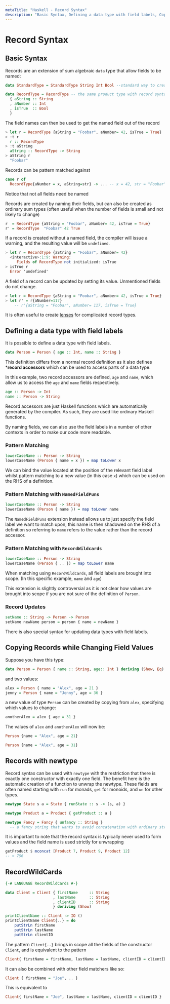 ```yaml
---
metaTitle: "Haskell - Record Syntax"
description: "Basic Syntax, Defining a data type with field labels, Copying Records while Changing Field Values, Records with newtype, RecordWildCards"
---
```


# Record Syntax



## Basic Syntax


Records are an extension of sum algebraic `data` type that allow fields to be named:

```hs
data StandardType = StandardType String Int Bool --standard way to create a product type

data RecordType = RecordType -- the same product type with record syntax
  { aString :: String
  , aNumber :: Int
  , isTrue  :: Bool
  }

```

The field names can then be used to get the named field out of the record

```hs
> let r = RecordType {aString = "Foobar", aNumber= 42, isTrue = True}
> :t r
  r :: RecordType
> :t aString
  aString :: RecordType -> String
> aString r
  "Foobar"

```

Records can be pattern matched against

```hs
case r of
  RecordType{aNumber = x, aString=str} -> ... -- x = 42, str = "Foobar"

```

Notice that not all fields need be named

Records are created by naming their fields, but can also be created as ordinary sum types (often useful when the number of fields is small and not likely to change)

```hs
r  = RecordType {aString = "Foobar", aNumber= 42, isTrue = True}
r' = RecordType  "Foobar" 42 True

```

If a record is created without a named field, the compiler will issue a warning, and the resulting value will be `undefined`.

```hs
> let r = RecordType {aString = "Foobar", aNumber= 42}
  <interactive>:1:9: Warning:
     Fields of RecordType not initialized: isTrue
> isTrue r
  Error 'undefined'

```

A field of a record can be updated by setting its value. Unmentioned fields do not change.

```hs
> let r = RecordType {aString = "Foobar", aNumber= 42, isTrue = True}
> let r' = r{aNumber=117}
    -- r'{aString = "Foobar", aNumber= 117, isTrue = True}

```

It is often useful to create [lenses](http://stackoverflow.com/documentation/haskell/891/lens/2987/lenses-for-records#t=201607220615511159544) for complicated record types.



## Defining a data type with field labels


It is possible to define a data type with field labels.

```hs
data Person = Person { age :: Int, name :: String }

```

This definition differs from a normal record definition as it also defines ***record accessors** which can be used to access parts of a data type.

In this example, two record accessors are defined, `age` and `name`, which allow us to access the `age` and `name` fields respectively.

```hs
age :: Person -> Int
name :: Person -> String

```

Record accessors are just Haskell functions which are automatically generated by the compiler. As such, they are used like ordinary Haskell functions.

By naming fields, we can also use the field labels in a number of other contexts in order to make our code more readable.

### Pattern Matching

```hs
lowerCaseName :: Person -> String
lowerCaseName (Person { name = x }) = map toLower x

```

We can bind the value located at the position of the relevant field label whilst pattern matching to a new value (in this case `x`) which can be used on the RHS of a definition.

### Pattern Matching with `NamedFieldPuns`

```hs
lowerCaseName :: Person -> String
lowerCaseName (Person { name }) = map toLower name

```

The `NamedFieldPuns` extension instead allows us to just specify the field label we want to match upon, this name is then shadowed on the RHS of a definition so referring to `name` refers to the value rather than the record accessor.

### Pattern Matching with `RecordWildcards`

```hs
lowerCaseName :: Person -> String
lowerCaseName (Person { .. }) = map toLower name

```

When matching using `RecordWildCards`, all field labels are brought into scope. (In this specific example, `name` and `age`)

This extension is slightly controversial as it is not clear how values are brought into scope if you are not sure of the definition of `Person`.

### Record Updates

```hs
setName :: String -> Person -> Person
setName newName person = person { name = newName }

```

There is also special syntax for updating data types with field labels.



## Copying Records while Changing Field Values


Suppose you have this type:

```hs
data Person = Person { name :: String, age:: Int } deriving (Show, Eq)

```

and two values:

```hs
alex = Person { name = "Alex", age = 21 }
jenny = Person { name = "Jenny", age = 36 }

```

a new value of type `Person` can be created by copying from `alex`, specifying which values to change:

```hs
anotherAlex = alex { age = 31 }

```

The values of `alex` and `anotherAlex` will now be:

```hs
Person {name = "Alex", age = 21}

Person {name = "Alex", age = 31}

```



## Records with newtype


Record syntax can be used with `newtype` with the restriction that there is exactly one constructor with exactly one field.  The benefit here is the automatic creation of a function to unwrap the newtype.  These fields are often named starting with `run` for monads, `get` for monoids, and `un` for other types.

```hs
newtype State s a = State { runState :: s -> (s, a) }

newtype Product a = Product { getProduct :: a }

newtype Fancy = Fancy { unfancy :: String } 
  -- a fancy string that wants to avoid concatenation with ordinary strings

```

It is important to note that the record syntax is typically never used to form values and the field name is used strictly for unwrapping

```hs
getProduct $ mconcat [Product 7, Product 9, Product 12]
-- > 756

```



## RecordWildCards


```hs
{-# LANGUAGE RecordWildCards #-}

data Client = Client { firstName     :: String
                     , lastName      :: String
                     , clientID      :: String 
                     } deriving (Show)

printClientName :: Client -> IO ()
printClientName Client{..} = do
    putStrLn firstName
    putStrLn lastName
    putStrLn clientID

```

The pattern `Client{..}` brings in scope all the fields of the constructor `Client`, and is equivalent to the pattern

```hs
Client{ firstName = firstName, lastName = lastName, clientID = clientID }

```

It can also be combined with other field matchers like so:

```hs
Client { firstName = "Joe", .. }

```

This is equivalent to

```hs
Client{ firstName = "Joe", lastName = lastName, clientID = clientID }

```

